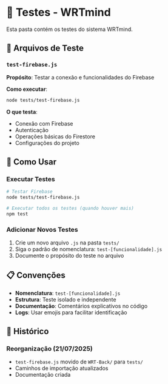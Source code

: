 # 🧪 Testes - WRTmind

Esta pasta contém os testes do sistema WRTmind.

## 📁 Arquivos de Teste

### `test-firebase.js`
**Propósito**: Testar a conexão e funcionalidades do Firebase

**Como executar**:
```bash
node tests/test-firebase.js
```

**O que testa**:
- Conexão com Firebase
- Autenticação
- Operações básicas do Firestore
- Configurações do projeto

## 🎯 Como Usar

### Executar Testes
```bash
# Testar Firebase
node tests/test-firebase.js

# Executar todos os testes (quando houver mais)
npm test
```

### Adicionar Novos Testes
1. Crie um novo arquivo `.js` na pasta `tests/`
2. Siga o padrão de nomenclatura: `test-[funcionalidade].js`
3. Documente o propósito do teste no arquivo

## 📋 Convenções

- **Nomenclatura**: `test-[funcionalidade].js`
- **Estrutura**: Teste isolado e independente
- **Documentação**: Comentários explicativos no código
- **Logs**: Usar emojis para facilitar identificação

## 🔄 Histórico

### Reorganização (21/07/2025)
- `test-firebase.js` movido de `WRT-Back/` para `tests/`
- Caminhos de importação atualizados
- Documentação criada 